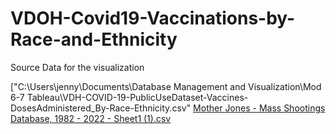 # VDOH-Covid19-Vaccinations-by-Race-and-Ethnicity
Source Data for the visualization


["C:\Users\jenny\Documents\Database Management and Visualization\Mod 6-7 Tableau\VDH-COVID-19-PublicUseDataset-Vaccines-DosesAdministered_By-Race-Ethnicity.csv"
[Mother Jones - Mass Shootings Database, 1982 - 2022 - Sheet1 (1).csv](https://github.com/jennifer-karnosky/when-the-gun-goes-down/files/8794827/Mother.Jones.-.Mass.Shootings.Database.1982.-.2022.-.Sheet1.1.csv)

